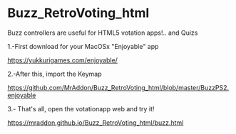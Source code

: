 # Buzz_RetroVoting_html
Buzz controllers are useful for HTML5 votation apps!.. and Quizs

1.-First download for your MacOSx "Enjoyable" app 

https://yukkurigames.com/enjoyable/

2.-After this, import the Keymap 

https://github.com/MrAddon/Buzz_RetroVoting_html/blob/master/BuzzPS2.enjoyable

3.- That's all, open the votationapp web and try it! 

https://mraddon.github.io/Buzz_RetroVoting_html/buzz.html
